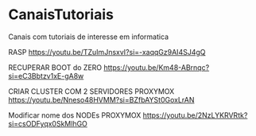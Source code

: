 # CanaisTutoriais
Canais com tutoriais de interesse em informatica


RASP
https://youtu.be/TZuImJnsxvI?si=-xaqqGz9AI4SJ4gQ


RECUPERAR BOOT do ZERO
https://youtu.be/Km48-ABrnqc?si=eC3Bbtzv1xE-gA8w


CRIAR CLUSTER COM 2 SERVIDORES PROXYMOX
https://youtu.be/Nneso48HVMM?si=BZfbAYSt0GoxLrAN

Modificar nome dos NODEs PROXYMOX
https://youtu.be/2NzLYKRVRtk?si=csODFyqx0SkMlhGO
